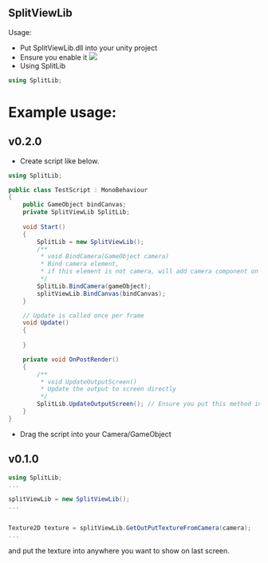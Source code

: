 SplitViewLib
---

Usage:

- Put SplitViewLib.dll into your unity project
- Ensure you enable it
![](https://i.imgur.com/BugWe5B.jpg)
- Using SplitLib
```c#
using SplitLib;
```

Example usage:
===

v0.2.0
----
- Create script like below.
```c#
using SplitLib;

public class TestScript : MonoBehaviour
{
    public GameObject bindCanvas;
    private SplitViewLib SplitLib;
    
    void Start()
    {
        SplitLib = new SplitViewLib();
        /**
         * void BindCamera(GameObject camera)
         * Bind camera element,
         * if this element is not camera, will add camera component on it
         */
        SplitLib.BindCamera(gameObject);
        splitViewLib.BindCanvas(bindCanvas);
    }

    // Update is called once per frame
    void Update()
    {
        
    }

    private void OnPostRender()
    {
        /**
         * void UpdateOutputScreen()
         * Update the output to screen directly
         */
        SplitLib.UpdateOutputScreen(); // Ensure you put this method into OnPostRender()
    }
}

```
- Drag the script into your Camera/GameObject

v0.1.0
----

```c#
using SplitLib;
...

splitViewLib = new SplitViewLib();
...


Texture2D texture = splitViewLib.GetOutPutTextureFromCamera(camera);
...
```
and put the texture into anywhere you want to show on last screen.